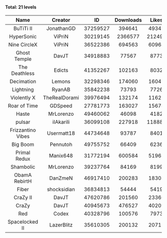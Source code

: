 #### Total: 21 levels

| Name | Creator | ID | Downloads | Likes |
|:---:|:---:|:---:|:---:|:---:|
| BuTiTi II | JonathanGD | 37259527 | 394641 | 49343
| HyperSonic | ViPriN | 30219145 | 2366577 | 212497
| Nine CircleX | ViPriN | 36522386 | 694563 | 60968
| Ghost Temple | DavJT | 34918883 | 77567 | 8773
| The Deathless | Edicts | 41352267 | 102163 | 8032
| Decimation | Lemons | 32298346 | 174060 | 16047
| Lightning | RyanAB | 35842238 | 73793 | 7726
| Violently X | TheRealDorami | 39976494 | 132174 | 11622
| Roar of Time | GDSpeed | 27781773 | 163027 | 15678
| Haste | MrLorenzo | 49460062 | 46098 | 4182
| pulsar | iIAkariIi | 36099108 | 227918 | 118885
| Frizzantino Vibes | Usermatt18 | 44734648 | 93787 | 8401
| Big Boom | Pennutoh | 49755752 | 66409 | 6236
| Primal Redux | Manix648 | 31772194 | 600584 | 51962
| Shambolic | MrLorenzo | 39237764 | 84169 | 8199
| ObamA RebirtH | DanZmeN | 46917410 | 200283 | 18308
| Fiber | shocksidian | 36834813 | 54444 | 5419
| CraZy II | DavJT | 47620786 | 201560 | 23366
| CraZy | DavJT | 40945673 | 476527 | 40209
| Red | Codex | 40328796 | 100576 | 7973
| Spacelocked II | LazerBlitz | 35610305 | 200132 | 20715
